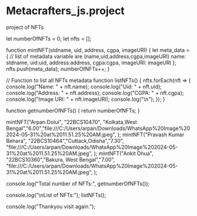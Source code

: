 # Metacrafters_js.project
project of NFTs

let numberOfNFTs = 0; 
let nfts = []; 


function mintNFT(stdname, uid, address, cgpa, imageURI) {
    let meta_data = {
        // list of metadata variable are (name,uid,address,cgpa,imageURI)
        name: stdname,
        uid:uid,
        address:address,
        cgpa:cgpa,
        imageURI: imageURI
    };
    nfts.push(meta_data);
    numberOfNFTs++;
}

// Function to list all NFTs metadata
function listNFTs() {
    nfts.forEach(nft => {
        console.log("Name: " + nft.name);
        console.log("Uid: " + nft.uid);
        console.log("Address: " + nft.address);
        console.log("CGPA: " + nft.cgpa);
        console.log("Image URI: " + nft.imageURI);
        console.log("\n");
    });
}


function getnumberOfNFTs() {
    return numberOfNFTs;
}

mintNFT("Arpan Dolui", "22BCS10470", "Kolkata,West Bengal","6.00","file:///C:/Users/arpan/Downloads/WhatsApp%20Image%202024-05-31%20at%2011.51.25%20AM.jpeg", );
mintNFT("Pravash Kumar Behara", "22BCS10464","Cuttack,Odisha","7.30", "file:///C:/Users/arpan/Downloads/WhatsApp%20Image%202024-05-31%20at%2011.51.25%20AM.jpeg", );
mintNFT("Ankit Dhua", "22BCS10360","Bakura, West Bengal","7.00", "file:///C:/Users/arpan/Downloads/WhatsApp%20Image%202024-05-31%20at%2011.51.25%20AM.jpeg", );

console.log("Total number of NFTs:", getnumberOfNFTs());

console.log("\nList of NFTs:");
listNFTs();

console.log("Thankyou visit again.");
